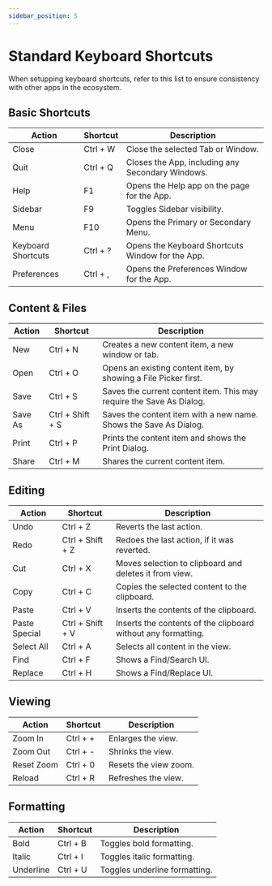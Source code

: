 ```yaml
---
sidebar_position: 5
---
```


# Standard Keyboard Shortcuts

When setupping keyboard shortcuts, refer to this list to ensure consistency with other apps in the ecosystem.

## Basic Shortcuts

|Action|Shortcut|Description|
|---|---|---|
|Close|Ctrl + W|Close the selected Tab or Window.|
|Quit|Ctrl + Q|Closes the App, including any Secondary Windows.|
|Help|F1|Opens the Help app on the page for the App.|
|Sidebar|F9|Toggles Sidebar visibility.|
|Menu|F10|Opens the Primary or Secondary Menu.|
|Keyboard Shortcuts|Ctrl + ?|Opens the Keyboard Shortcuts Window for the App.|
|Preferences|Ctrl + ,|Opens the Preferences Window for the App.|

## Content & Files

|Action|Shortcut|Description|
|---|---|---|
|New|Ctrl + N|Creates a new content item, a new window or tab.|
|Open|Ctrl + O|Opens an existing content item, by showing a File Picker first.|
|Save|Ctrl + S|Saves the current content item. This may require the Save As Dialog.|
|Save As|Ctrl + Shift + S|Saves the content item with a new name. Shows the Save As Dialog.|
|Print|Ctrl + P|Prints the content item and shows the Print Dialog.|
|Share|Ctrl + M|Shares the current content item.|

## Editing

|Action|Shortcut|Description|
|---|---|---|
|Undo|Ctrl + Z|Reverts the last action.|
|Redo|Ctrl + Shift + Z|Redoes the last action, if it was reverted.|
|Cut|Ctrl + X|Moves selection to clipboard and deletes it from view.|
|Copy|Ctrl + C|Copies the selected content to the clipboard.|
|Paste|Ctrl + V|Inserts the contents of the clipboard.|
|Paste Special|Ctrl + Shift + V|Inserts the contents of the clipboard without any formatting.|
|Select All|Ctrl + A|Selects all content in the view.|
|Find|Ctrl + F|Shows a Find/Search UI.|
|Replace|Ctrl + H|Shows a Find/Replace UI.|

## Viewing

|Action|Shortcut|Description|
|---|---|---|
|Zoom In|Ctrl + +|Enlarges the view.|
|Zoom Out|Ctrl + -|Shrinks the view.|
|Reset Zoom|Ctrl + 0|Resets the view zoom.|
|Reload|Ctrl + R|Refreshes the view.|

## Formatting

|Action|Shortcut|Description|
|---|---|---|
|Bold|Ctrl + B|Toggles bold formatting.|
|Italic|Ctrl + I|Toggles italic formatting.|
|Underline|Ctrl + U|Toggles underline formatting.|
